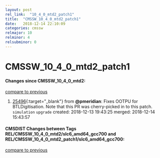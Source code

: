 ```yaml
---
layout: post
rel_link:  "10_4_0_mtd2_patch1"
title:  "CMSSW_10_4_0_mtd2_patch1"
date:   2018-12-14 22:10:09
categories: cmssw
relmajor: 10
relminor: 4
relsubminor: 0
---
```


# CMSSW_10_4_0_mtd2_patch1
#### Changes since CMSSW_10_4_0_mtd2:
[compare to previous](https://github.com/cms-sw/cmssw/compare/CMSSW_10_4_0_mtd2...CMSSW_10_4_0_mtd2_patch1)



1. [25496](http://github.com/cms-sw/cmssw/pull/25496){:target="_blank"}  from **@pmeridian**: Fixes OOTPU for BTLDigitisation. Note that this PR was cherry-picked in to this patch. `simulation` `upgrade` created: 2018-12-13 19:43:25 merged: 2018-12-14 15:43:57

#### CMSDIST Changes between Tags REL/CMSSW_10_4_0_mtd2/slc6_amd64_gcc700 and REL/CMSSW_10_4_0_mtd2_patch1/slc6_amd64_gcc700:
[compare to previous](https://github.com/cms-sw/cmsdist/compare/REL/CMSSW_10_4_0_mtd2/slc6_amd64_gcc700...REL/CMSSW_10_4_0_mtd2_patch1/slc6_amd64_gcc700)


